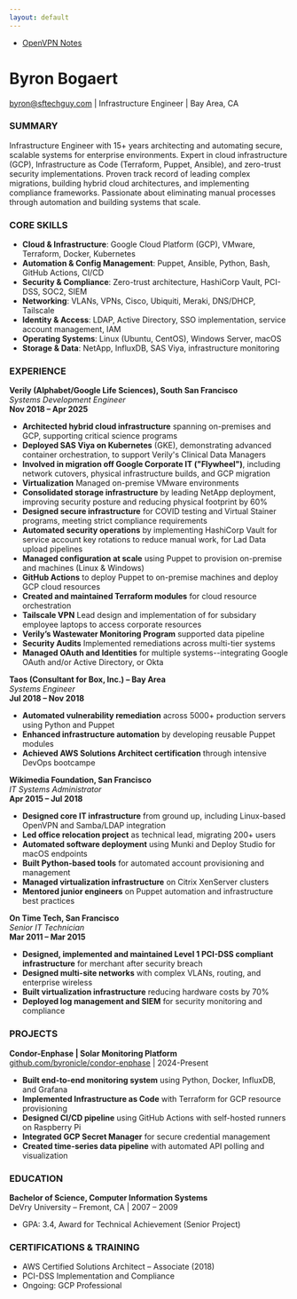 ```yaml
---
layout: default
---
```

- [OpenVPN Notes](http://www.sftechguy.com/OpenVPN_Notes)

# Byron Bogaert  
byron@sftechguy.com | Infrastructure Engineer | Bay Area, CA

### SUMMARY  
Infrastructure Engineer with 15+ years architecting and automating secure, scalable systems for enterprise environments. Expert in cloud infrastructure (GCP), Infrastructure as Code (Terraform, Puppet, Ansible), and zero-trust security implementations. Proven track record of leading complex migrations, building hybrid cloud architectures, and implementing compliance frameworks. Passionate about eliminating manual processes through automation and building systems that scale.

### CORE SKILLS  
- **Cloud & Infrastructure**: Google Cloud Platform (GCP), VMware, Terraform, Docker, Kubernetes
- **Automation & Config Management**: Puppet, Ansible, Python, Bash, GitHub Actions, CI/CD
- **Security & Compliance**: Zero-trust architecture, HashiCorp Vault, PCI-DSS, SOC2, SIEM
- **Networking**: VLANs, VPNs, Cisco, Ubiquiti, Meraki, DNS/DHCP, Tailscale
- **Identity & Access**: LDAP, Active Directory, SSO implementation, service account management, IAM
- **Operating Systems**: Linux (Ubuntu, CentOS), Windows Server, macOS
- **Storage & Data**: NetApp, InfluxDB, SAS Viya, infrastructure monitoring

### EXPERIENCE  
**Verily (Alphabet/Google Life Sciences), South San Francisco**  
*Systems Development Engineer*  
**Nov 2018 – Apr 2025**  
- **Architected hybrid cloud infrastructure** spanning on-premises and GCP, supporting critical science programs
- **Deployed SAS Viya on Kubernetes** (GKE), demonstrating advanced container orchestration,
 to support Verily's Clinical Data Managers  
- **Involved in migration off Google Corporate IT (\"Flywheel\")**, including network cutovers, physical infrastructure builds, and GCP migration
- **Virtualization** Managed on-premise VMware environments
- **Consolidated storage infrastructure** by leading NetApp deployment, improving security posture and reducing physical footprint by 60%
- **Designed secure infrastructure** for COVID testing and Virtual Stainer programs, meeting strict compliance requirements
- **Automated security operations** by implementing HashiCorp Vault for service account key rotations
to reduce manual work, for Lad Data upload pipelines
- **Managed configuration at scale** using Puppet to provision on-premise and machines (Linux & Windows)
- **GitHub Actions** to deploy Puppet to on-premise machines and deploy GCP cloud resources  
- **Created and maintained Terraform modules** for cloud resource orchestration
- **Tailscale VPN** Lead design and implementation of  for subsidary employee laptops to access corporate resources
- **Verily’s Wastewater Monitoring Program** supported data pipeline  
- **Security Audits** Implemented remediations across multi-tier systems
- **Managed OAuth and Identities** for multiple systems--integrating Google OAuth and/or Active Directory, or Okta 

**Taos (Consultant for Box, Inc.) – Bay Area**  
*Systems Engineer*  
**Jul 2018 – Nov 2018**  
- **Automated vulnerability remediation** across 5000+ production servers using Python and Puppet
- **Enhanced infrastructure automation** by developing reusable Puppet modules
- **Achieved AWS Solutions Architect certification** through intensive DevOps bootcampe  

**Wikimedia Foundation, San Francisco**  
*IT Systems Administrator*  
**Apr 2015 – Jul 2018**  
- **Designed core IT infrastructure** from ground up, including Linux-based OpenVPN and Samba/LDAP integration
- **Led office relocation project** as technical lead, migrating 200+ users
- **Automated software deployment** using Munki and Deploy Studio for macOS endpoints
- **Built Python-based tools** for automated account provisioning and management
- **Managed virtualization infrastructure** on Citrix XenServer clusters
- **Mentored junior engineers** on Puppet automation and infrastructure best practices

**On Time Tech, San Francisco**  
*Senior IT Technician*  
**Mar 2011 – Mar 2015**  
- **Designed, implemented and maintained Level 1 PCI-DSS compliant infrastructure** for merchant after security breach
- **Designed multi-site networks** with complex VLANs, routing, and enterprise wireless
- **Built virtualization infrastructure** reducing hardware costs by 70%
- **Deployed log management and SIEM** for security monitoring and compliance  

### PROJECTS
**Condor-Enphase | Solar Monitoring Platform**
[github.com/byronicle/condor-enphase](https://github.com/byronicle/condor-enphase) | 2024-Present

- **Built end-to-end monitoring system** using Python, Docker, InfluxDB, and Grafana
- **Implemented Infrastructure as Code** with Terraform for GCP resource provisioning
- **Designed CI/CD pipeline** using GitHub Actions with self-hosted runners on Raspberry Pi
- **Integrated GCP Secret Manager** for secure credential management
- **Created time-series data pipeline** with automated API polling and visualization

### EDUCATION
**Bachelor of Science, Computer Information Systems**  
DeVry University – Fremont, CA | 2007 – 2009
- GPA: 3.4, Award for Technical Achievement (Senior Project)

### CERTIFICATIONS & TRAINING
- AWS Certified Solutions Architect – Associate (2018)
- PCI-DSS Implementation and Compliance
- Ongoing: GCP Professional